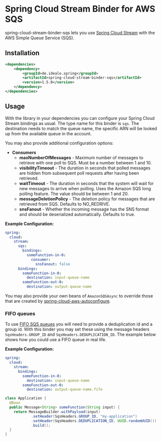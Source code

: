 # Spring Cloud Stream Binder for AWS SQS

spring-cloud-stream-binder-sqs lets you use [Spring Cloud Stream](https://spring.io/projects/spring-cloud-stream) with the AWS Simple Queue Service (SQS).

## Installation

```xml
<dependencies>
    <dependency>
        <groupId>de.idealo.spring</groupId>
        <artifactId>spring-cloud-stream-binder-sqs</artifactId>
        <version>1.5.0</version>
    </dependency>
</dependencies>
```

## Usage

With the library in your dependencies you can configure your Spring Cloud Stream bindings as usual. The type name for this binder is `sqs`. The destination needs to match the queue name, the specific ARN will be looked up from the available queue in the account.

You may also provide additional configuration options:

- **Consumers**
  - **maxNumberOfMessages** - Maximum number of messages to retrieve with one poll to SQS. Must be a number between 1 and 10.
  - **visibilityTimeout** - The duration in seconds that polled messages are hidden from subsequent poll requests after having been retrieved.
  - **waitTimeout** - The duration in seconds that the system will wait for new messages to arrive when polling. Uses the Amazon SQS long polling feature. The value should be between 1 and 20.
  - **messageDeletionPolicy** - The deletion policy for messages that are retrieved from SQS. Defaults to NO_REDRIVE.
  - **snsFanout** - Whether the incoming message has the SNS format and should be deserialized automatically. Defaults to true.

**Example Configuration:**

```yaml
spring:
  cloud:
    stream:
      sqs:
        bindings:
          someFunction-in-0:
            consumer:
              snsFanout: false
      bindings:
        someFunction-in-0:
          destination: input-queue-name
        someFunction-out-0:
          destination: output-queue-name
```

You may also provide your own beans of `AmazonSQSAsync` to override those that are created by [spring-cloud-aws-autoconfigure](https://github.com/spring-cloud/spring-cloud-aws/tree/master/spring-cloud-aws-autoconfigure).

### FIFO queues

To use [FIFO SQS queues](https://docs.aws.amazon.com/AWSSimpleQueueService/latest/SQSDeveloperGuide/FIFO-queues.html) you will need to provide a deduplication id and a group id.
With this binder you may set these using the message headers `SqsHeaders.GROUP_ID` and `SqsHeaders.DEDUPLICATION_ID`.
The example below shows how you could use a FIFO queue in real life.

**Example Configuration:**

```yaml
spring:
  cloud:
    stream:
      bindings:
        someFunction-in-0:
          destination: input-queue-name
        someFunction-out-0:
          destination: output-queue-name.fifo
```

```java
class Application {
  @Bean
  public Message<String> someFunction(String input) {
    return MessageBuilder.withPayload(input)
            .setHeader(SqsHeaders.GROUP_ID, "my-application")
            .setHeader(SqsHeaders.DEDUPLICATION_ID, UUID.randomUUID())
            .build();
  }
}
```
